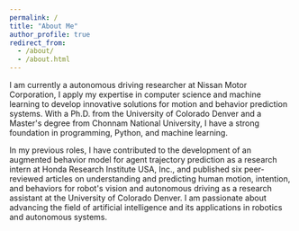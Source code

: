 ```yaml
---
permalink: /
title: "About Me"
author_profile: true
redirect_from: 
  - /about/
  - /about.html
---
```


I am currently a autonomous driving researcher at Nissan Motor Corporation, I apply my expertise in computer science and machine learning to develop innovative solutions for motion and behavior prediction systems. With a Ph.D. from the University of Colorado Denver and a Master's degree from Chonnam National University, I have a strong foundation in programming, Python, and machine learning.

In my previous roles, I have contributed to the development of an augmented behavior model for agent trajectory prediction as a research intern at Honda Research Institute USA, Inc., and published six peer-reviewed articles on understanding and predicting human motion, intention, and behaviors for robot's vision and autonomous driving as a research assistant at the University of Colorado Denver. I am passionate about advancing the field of artificial intelligence and its applications in robotics and autonomous systems.